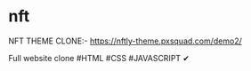 # nft

NFT THEME CLONE:- https://nftly-theme.pxsquad.com/demo2/

Full website clone #HTML #CSS #JAVASCRIPT ✔
